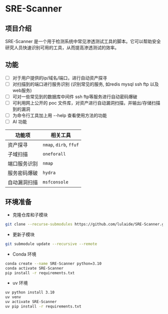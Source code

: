 # SRE-Scanner
## 项目介绍
SRE-Scanner 是一个用于检测系统中常见渗透测试工具的脚本。它可以帮助安全研究人员快速识别可用的工具，从而提高渗透测试的效率。

## 功能
- [ ] 对于用户提供的ip/域名/端口，进行自动资产探寻
- [ ] 对扫描到的端口进行服务识别 (识别常见的服务, 如redis mysql ssh ftp 以及web服务)
- [ ] 可对一些常见到的数据库中间件 ssh ftp等服务进行自动密码爆破
- [ ] 可利用网上公开的 poc 文件库，对资产进行自动漏洞扫描，并输出/存储扫描到的漏洞
- [ ] 为命令行工具加上用 --help 查看使用方法的功能
- [ ] AI 功能

| **功能项** | **相关工具** |
| -----| ----- |
| 资产探寻| `nmap`, `dirb`, `ffuf`|
| 子域扫描| `oneforall` |
| 端口服务识别 | `nmap` |
| 服务密码爆破 | `hydra`|
| 自动漏洞扫描| `msfconsole` |

## 环境准备

- 克隆仓库和子模块

```bash
git clone --recurse-submodules https://github.com/lulaide/SRE-Scanner.git
```

- 更新子模块

```bash
git submodule update --recursive --remote
```

- Conda 环境

```bash
conda create --name SRE-Scanner python=3.10
conda activate SRE-Scanner
pip install -r requirements.txt
```

- uv 环境

```bash
uv python install 3.10
uv venv
uv activate SRE-Scanner
uv pip install -r requirements.txt
```
